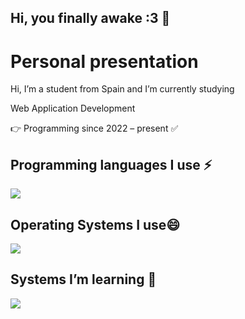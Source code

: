 ## Hi, you finally awake :3 👋

<body>
  <h1>Personal presentation</h1>
  <p>Hi, I’m a student from Spain and I’m currently studying</p>
  <p>Web Application Development</p>
  <p>👉 Programming since 2022 – present ✅</p>
  <h2>
    Programming languages I use ⚡ 
  </h2>
  <p><img src=https://skillicons.dev/icons?i=html,java,py,c#></p>
  <h2> Operating Systems I use😄</h2>
  <p><img src=https://skillicons.dev/icons?i=ubuntu,windows></p>
  <h2>Systems I’m learning 🤔</h2>
  <p><img src=https://skillicons.dev/icons?i=kali></p>
</body>
